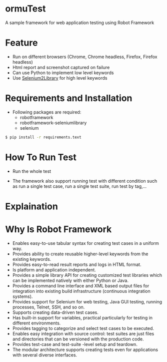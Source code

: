 # ormuTest

A sample framework for web application testing using Robot Framework 

# Feature
* Run on different browsers (Chrome, Chrome headless, Firefox, Firefox headless)
* Html report and screenshot captured on failure
* Can use Python to implement low level keywords
* Use [Selenium2Library] for high level keywords

# Requirements and Installation
* Following packages are required:
    - robotframework
    - robotframework-seleniumlibrary
    - selenium

```sh
$ pip install -r requirements.text
```

# How To Run Test
* Run the whole test

* The framework also support running test with different condition such as run a single test case, run a single test suite, run test by tag,...

# Explaination

# Why Is Robot Framework
* Enables easy-to-use tabular syntax for creating test cases in a uniform way.
* Provides ability to create reusable higher-level keywords from the existing keywords.
* Provides easy-to-read result reports and logs in HTML format.
* Is platform and application independent.
* Provides a simple library API for creating customized test libraries which can be implemented natively with either Python or Java.
* Provides a command line interface and XML based output files for integration into existing build infrastructure (continuous integration systems).
* Provides support for Selenium for web testing, Java GUI testing, running processes, Telnet, SSH, and so on.
* Supports creating data-driven test cases.
* Has built-in support for variables, practical particularly for testing in different environments.
* Provides tagging to categorize and select test cases to be executed.
* Enables easy integration with source control: test suites are just files and directories that can be versioned with the production code.
* Provides test-case and test-suite -level setup and teardown.
* The modular architecture supports creating tests even for applications with several diverse interfaces.

[Selenium2Library]: <http://robotframework.org/Selenium2Library/Selenium2Library.html>